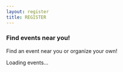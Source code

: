 ```yaml
---
layout: register
title: REGISTER
---
```


<link href="https://s3.amazonaws.com/mozillascience/mapglyphs/mapglyphs.css" rel="stylesheet">

<h3>Find events near you!</h3>
<p>Find an event near you or organize your own!</p>

<div class="map-canvas">
  <!--  map -->
</div>

<div class="container loading">
  <div class="row">
    <p>Loading events...</p>
  </div>
</div>

<div class="row map-sites">
</div>

